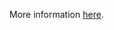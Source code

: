 More information [here](https://docs.prismacloud.io/en/enterprise-edition/policy-reference/aws-policies/aws-networking-policies/bc-aws-365).
